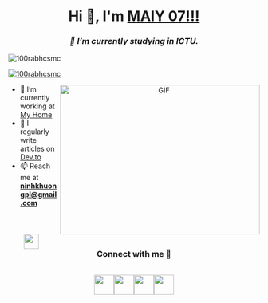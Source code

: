<h1 align="center">Hi 👋, I'm <a href="https://100rabhcsmc.github.io/Me.io/" target="blank">MAIY 07!!!</a></h1>
<h3 align="center"><i>🌱 I’m currently studying in ICTU.</i></h3>

<p align="left">
  <img src="https://komarev.com/ghpvc/?username=100rabhcsmc&label=Profile%20views&color=0e75b6&style=flat" alt="100rabhcsmc" />
</p>

<p align="left">
  <a href="https://www.tiktok.com/@ninhkhuong.05" target="blank">
    <img src="https://img.shields.io/twitter/follow/100rabhcsmc?logo=twitter&style=for-the-badge" alt="100rabhcsmc" />
  </a>
</p>

<a target="_blank" align="center">
  <img align="right" height="300" width="400" alt="GIF" src="https://media.giphy.com/media/SWoSkN6DxTszqIKEqv/giphy.gif">
</a>

- 🔭 I’m currently working at <a href="https://phoenix.tech/griffyn/" target="blank">My Home</a>
- 📝 I regularly write articles on [Dev.to](https://dev.to/100rabhcsmc)
- 📫 Reach me at <strong>ninhkhuongpl@gmail.com</strong>
<br/>

<h3 align="center">
  <img src="https://media.giphy.com/media/iY8CRBdQXODJSCERIr/giphy.gif" width="30" height="30" style="margin-right: 10px;">
  Connect with me 🤝
</h3>

<p align="center">
  <div style="display: flex; justify-content: center; align-items: center; width: 80%; margin: auto; flex-wrap: nowrap;">
    <div style="margin-top: 15px;">
      <a target="_blank" href="https://www.linkedin.com/">
        <img src="https://img.icons8.com/?size=100&id=98960&format=png&color=000000" width="40" height="40">
      </a>
    </div>
    <div style="margin-top: 15px;">
      <a target="_blank" href="https://github.com/maiychrus25/">
        <img src="https://img.icons8.com/?size=100&id=62856&format=png&color=000000" width="40" height="40">
      </a>
    </div>
    <div style="margin-top: 15px;">
      <a target="_blank" href="https://www.instagram.com/khuong.ninh.963/">
        <img src="https://img.icons8.com/?size=100&id=32323&format=png&color=000000" width="40" height="40">
      </a>
    </div>
    <div style="margin-top: 15px;">
      <a target="_blank" href="https://www.tiktok.com/@ninhkhuong.05">
        <img src="https://img.icons8.com/?size=100&id=118640&format=png&color=000000" width="40" height="40">
      </a>
    </div>
  </div>
</p>
